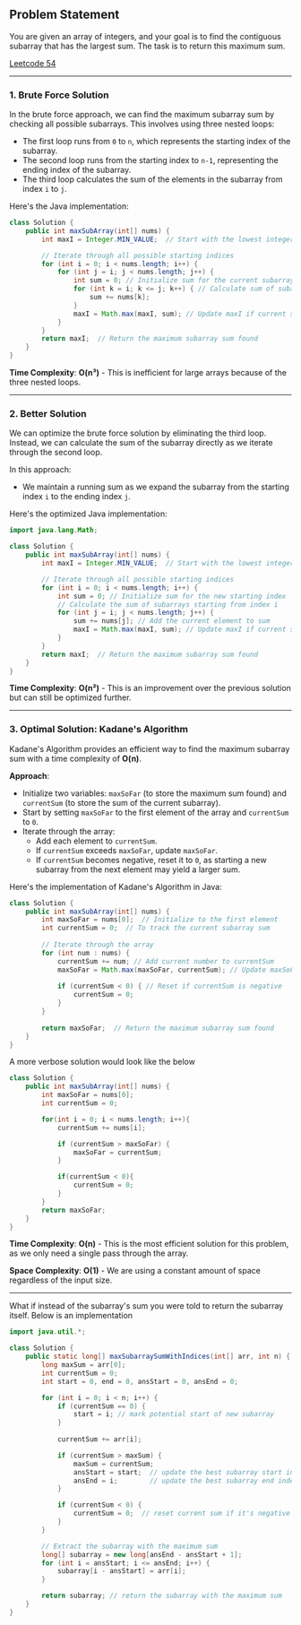 ## Problem Statement

You are given an array of integers, and your goal is to find the contiguous subarray that has the largest sum. The task is to return this maximum sum.

[Leetcode 54](https://leetcode.com/problems/maximum-subarray/)

---

### 1. **Brute Force Solution**

In the brute force approach, we can find the maximum subarray sum by checking all possible subarrays. This involves using three nested loops:

- The first loop runs from `0` to `n`, which represents the starting index of the subarray.
- The second loop runs from the starting index to `n-1`, representing the ending index of the subarray.
- The third loop calculates the sum of the elements in the subarray from index `i` to `j`.

Here's the Java implementation:

```java
class Solution {
    public int maxSubArray(int[] nums) {
        int maxI = Integer.MIN_VALUE;  // Start with the lowest integer value

        // Iterate through all possible starting indices
        for (int i = 0; i < nums.length; i++) {
            for (int j = i; j < nums.length; j++) {
                int sum = 0; // Initialize sum for the current subarray
                for (int k = i; k <= j; k++) { // Calculate sum of subarray from i to j
                    sum += nums[k];
                }
                maxI = Math.max(maxI, sum); // Update maxI if current sum is greater
            }
        }
        return maxI;  // Return the maximum subarray sum found
    }
}
```

**Time Complexity**: **O(n³)** - This is inefficient for large arrays because of the three nested loops.

---

### 2. **Better Solution**

We can optimize the brute force solution by eliminating the third loop. Instead, we can calculate the sum of the subarray directly as we iterate through the second loop.

In this approach:

- We maintain a running sum as we expand the subarray from the starting index `i` to the ending index `j`.

Here's the optimized Java implementation:

```java
import java.lang.Math;

class Solution {
    public int maxSubArray(int[] nums) {
        int maxI = Integer.MIN_VALUE;  // Start with the lowest integer value

        // Iterate through all possible starting indices
        for (int i = 0; i < nums.length; i++) {
            int sum = 0; // Initialize sum for the new starting index
            // Calculate the sum of subarrays starting from index i
            for (int j = i; j < nums.length; j++) {
                sum += nums[j]; // Add the current element to sum
                maxI = Math.max(maxI, sum); // Update maxI if current sum is greater
            }
        }
        return maxI;  // Return the maximum subarray sum found
    }
}
```

**Time Complexity**: **O(n²)** - This is an improvement over the previous solution but can still be optimized further.

---

### 3. **Optimal Solution: Kadane's Algorithm**

Kadane's Algorithm provides an efficient way to find the maximum subarray sum with a time complexity of **O(n)**. 

**Approach**:
- Initialize two variables: `maxSoFar` (to store the maximum sum found) and `currentSum` (to store the sum of the current subarray).
- Start by setting `maxSoFar` to the first element of the array and `currentSum` to `0`.
- Iterate through the array:
  - Add each element to `currentSum`.
  - If `currentSum` exceeds `maxSoFar`, update `maxSoFar`.
  - If `currentSum` becomes negative, reset it to `0`, as starting a new subarray from the next element may yield a larger sum.

Here's the implementation of Kadane's Algorithm in Java:

```java
class Solution {
    public int maxSubArray(int[] nums) {
        int maxSoFar = nums[0];  // Initialize to the first element
        int currentSum = 0;  // To track the current subarray sum
        
        // Iterate through the array
        for (int num : nums) {
            currentSum += num; // Add current number to currentSum
            maxSoFar = Math.max(maxSoFar, currentSum); // Update maxSoFar if needed
            
            if (currentSum < 0) { // Reset if currentSum is negative
                currentSum = 0;
            }
        }
        
        return maxSoFar;  // Return the maximum subarray sum found
    }
}
```

A more verbose solution would look like the below

```java
class Solution {
    public int maxSubArray(int[] nums) {
        int maxSoFar = nums[0];
        int currentSum = 0;

        for(int i = 0; i < nums.length; i++){
            currentSum += nums[i];

            if (currentSum > maxSoFar) {
                maxSoFar = currentSum;
            }

            if(currentSum < 0){
                currentSum = 0;
            }
        }
        return maxSoFar;
    }
}
```

**Time Complexity**: **O(n)** - This is the most efficient solution for this problem, as we only need a single pass through the array.

**Space Complexity**: **O(1)** - We are using a constant amount of space regardless of the input size.

---

What if instead of the subarray's sum you were told to return the subarray itself. Below is an implementation

```java
import java.util.*;

class Solution {
    public static long[] maxSubarraySumWithIndices(int[] arr, int n) {
        long maxSum = arr[0];
        int currentSum = 0;
        int start = 0, end = 0, ansStart = 0, ansEnd = 0;

        for (int i = 0; i < n; i++) {
            if (currentSum == 0) {
                start = i; // mark potential start of new subarray
            }
            
            currentSum += arr[i];

            if (currentSum > maxSum) {
                maxSum = currentSum;
                ansStart = start;  // update the best subarray start index
                ansEnd = i;        // update the best subarray end index
            }

            if (currentSum < 0) {
                currentSum = 0;  // reset current sum if it's negative
            }
        }

        // Extract the subarray with the maximum sum
        long[] subarray = new long[ansEnd - ansStart + 1];
        for (int i = ansStart; i <= ansEnd; i++) {
            subarray[i - ansStart] = arr[i];
        }

        return subarray; // return the subarray with the maximum sum
    }
}
```